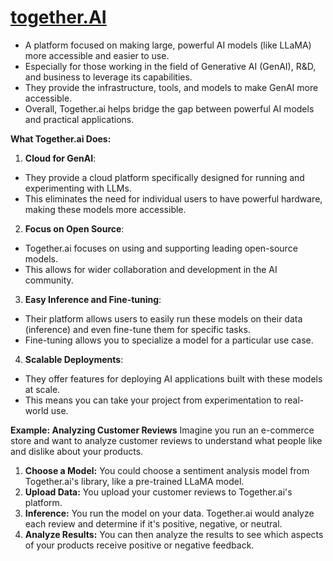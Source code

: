 # [**together.AI**](https://www.together.ai/)

- A platform focused on making large, powerful AI models (like LLaMA) more accessible and easier to use.
- Especially for those working in the field of Generative AI (GenAI), R&D, and business to leverage its capabilities.
- They provide the infrastructure, tools, and models to make GenAI more accessible.
- Overall, Together.ai helps bridge the gap between powerful AI models and practical applications.

**What Together.ai Does:**

1. **Cloud for GenAI**: 
- They provide a cloud platform specifically designed for running and experimenting with LLMs.
- This eliminates the need for individual users to have powerful hardware, making these models more accessible.

2. **Focus on Open Source**: 
- Together.ai focuses on using and supporting leading open-source models.
- This allows for wider collaboration and development in the AI community. 

3. **Easy Inference and Fine-tuning**: 
- Their platform allows users to easily run these models on their data (inference) and even fine-tune them for specific tasks.
- Fine-tuning allows you to specialize a model for a particular use case.

4. **Scalable Deployments**: 
- They offer features for deploying AI applications built with these models at scale.
- This means you can take your project from experimentation to real-world use. 

**Example: Analyzing Customer Reviews**
Imagine you run an e-commerce store and want to analyze customer reviews to understand what people like and dislike about your products. 
1. **Choose a Model:** You could choose a sentiment analysis model from Together.ai's library, like a pre-trained LLaMA model.
2. **Upload Data:** You upload your customer reviews to Together.ai's platform.
3. **Inference:** You run the model on your data. Together.ai would analyze each review and determine if it's positive, negative, or neutral. 
4. **Analyze Results:** You can then analyze the results to see which aspects of your products receive positive or negative feedback.
